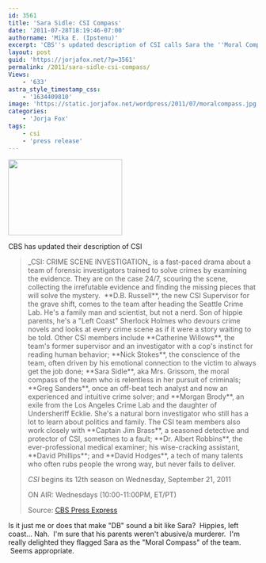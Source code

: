 ```yaml
---
id: 3561
title: 'Sara Sidle: CSI Compass'
date: '2011-07-28T18:19:46-07:00'
authorname: 'Mika E. (Ipstenu)'
excerpt: 'CBS''s updated description of CSI calls Sara the ''Moral Compass'' of the team, and I really can''t find fault with that.'
layout: post
guid: 'https://jorjafox.net/?p=3561'
permalink: /2011/sara-sidle-csi-compass/
Views:
    - '633'
astra_style_timestamp_css:
    - '1634409810'
image: 'https://static.jorjafox.net/wordpress/2011/07/moralcompass.jpg'
categories:
    - 'Jorja Fox'
tags:
    - csi
    - 'press release'
---
```


<img class="aligncenter size-medium wp-image-3562" title="moralcompass" src="//static.jorjafox.net/wordpress/2011/07/moralcompass-210x140.jpg" alt="" width="230" height="153" />

CBS has updated their description of CSI
<blockquote>_CSI: CRIME SCENE INVESTIGATION_ is a fast-paced drama about a team of forensic investigators trained to solve crimes by examining the evidence. They are on the case 24/7, scouring the scene, collecting the irrefutable evidence and finding the missing pieces that will solve the mystery.  **D.B. Russell**, the new CSI Supervisor for the grave shift, comes to the team after heading the Seattle Crime Lab. He's a family man and scientist, but not a nerd. Son of hippie parents, he's a "Left Coast" Sherlock Holmes who devours crime novels and looks at every crime scene as if it were a story waiting to be told. Other CSI members include **Catherine Willows**, the team's former supervisor and an investigator with a cop's instinct for reading human behavior; **Nick Stokes**, the conscience of the team, often driven by his emotional connection to the victim to always get the job done; **Sara Sidle**, aka Mrs. Grissom, the moral compass of the team who is relentless in her pursuit of criminals; **Greg Sanders**, once an off-beat tech analyst and now an experienced and intuitive crime solver; and **Morgan Brody**, an exile from the Los Angeles Crime Lab and the daughter of Undersheriff Ecklie. She's a natural born investigator who still has a lot to learn about politics and family. The CSI team members also work closely with **Captain Jim Brass**, a seasoned detective and protector of CSI, sometimes to a fault; **Dr. Albert Robbins**, the ever-professional medical examiner; his wise-cracking assistant, **David Phillips**; and **David Hodges**, a tech of many talents who often rubs people the wrong way, but never fails to deliver.

_CSI_ begins its 12th season on Wednesday, September 21, 2011

ON AIR: Wednesdays (10:00-11:00PM, ET/PT)

Source: <a href="http://www.cbspressexpress.com/div.php/cbs_entertainment/original?id=231&amp;#038;dpid=56">CBS Press Express</a></blockquote>
Is it just me or does that make "DB" sound a bit like Sara?  Hippies, left coast... Nah.  I'm sure that his parents weren't abusive/a murderer.  I'm really delighted they flagged Sara as the "Moral Compass" of the team.  Seems appropriate.
